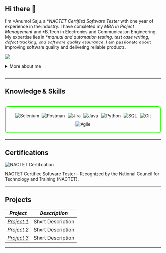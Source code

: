 ## Hi there 👋

I'm *Anumol Saju, a **NACTET Certified Software Tester* with one year of experience in the industry. I have completed my *MBA in Project Management* and *B.Tech in Electronics and Communication Engineering. My expertise lies in **manual and automation testing, test case writing, defect tracking, and software quality assurance*. I am passionate about improving software quality and delivering reliable products.

<a href="https://www.linkedin.com/in/anumolsajuqa"><img src="https://img.shields.io/badge/-LinkedIn-0072b1?&style=for-the-badge&logo=linkedin&logoColor=white" /></a>

<details>
  <summary>More about me</summary>

- *Name*: Anumol Saju  
- *Job*: NACTET Certified Software Tester  
- *Experience*: 1 year in Software Testing  
- *Education*: MBA in Project Management | B.Tech in Electronics and Communication Engineering  
- *Certification: NACTET Certified Software Tester – Recognized by the **National Council for Technology and Training (NACTET)*  
- *Skills Covered*:  
  - Manual & Automation Testing  
  - Test Case Writing & Execution  
  - Defect Tracking & Bug Reporting  
  - Selenium & JIRA  
  - SQL & API Testing  
- Passionate about learning new testing methodologies and improving my skills in project management and testing frameworks.  
- I am currently exploring *advanced testing techniques, **automation tools, and improving my **project management skills*.  

</details>
<br>

---

<h2 id="knowledge_skills" align=''> Knowledge & Skills </h2>

<br>

<div style="border: 2px solid #22F700; border-radius: 10px; padding: 20px; margin-bottom: 20px;">
  <div align="left" style="display: flex; flex-wrap: wrap; justify-content: center; gap: 10px;">
      <img src="https://img.shields.io/badge/Selenium-43B02A?style=for-the-badge&logo=selenium&color=000000" alt="Selenium" />
      <img src="https://img.shields.io/badge/Postman-FF6C37?style=for-the-badge&logo=postman&color=000000" alt="Postman" />
      <img src="https://img.shields.io/badge/Jira-0052CC?style=for-the-badge&logo=jira&color=000000" alt="Jira" />
      <img src="https://img.shields.io/badge/Java-007396?style=for-the-badge&logo=java&color=000000" alt="Java" />
      <img src="https://img.shields.io/badge/Python-3776AB?style=for-the-badge&logo=python&color=000000" alt="Python" />
      <img src="https://img.shields.io/badge/SQL-003B57?style=for-the-badge&logo=mysql&color=000000" alt="SQL" />
      <img src="https://img.shields.io/badge/Git-F05032?style=for-the-badge&logo=git&color=000000" alt="Git" />
      <img src="https://img.shields.io/badge/Agile-000000?style=for-the-badge&logo=agile&color=000000" alt="Agile" />
  </div>
</div>

---
<h2 id="Certifications" align=''> Certifications </h2>

<div>
<img src="https://img.shields.io/badge/NACTET-Certified-red?style=for-the-badge&color=000000" alt="NACTET Certification" />
<p>NACTET Certified Software Tester – Recognized by the National Council for Technology and Training (NACTET).</p>
</div>

---

<h2 id="Projects" align=''> Projects </h2>

| *Project*      | *Description*                                                                                  |
|-------------------|--------------------------------------------------------------------------------------------------|
| *[Project 1](https://github.com/)*    | Short Description |
| *[Project 2](https://github.com/)*    | Short Description |
| *[Project 3](https://github.com/)*    | Short Description | 

---
